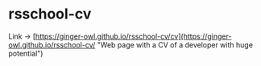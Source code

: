 # rsschool-cv

Link -> [https://ginger-owl.github.io/rsschool-cv/cv](https://ginger-owl.github.io/rsschool-cv/ "Web page with a CV of a developer with huge potential")
